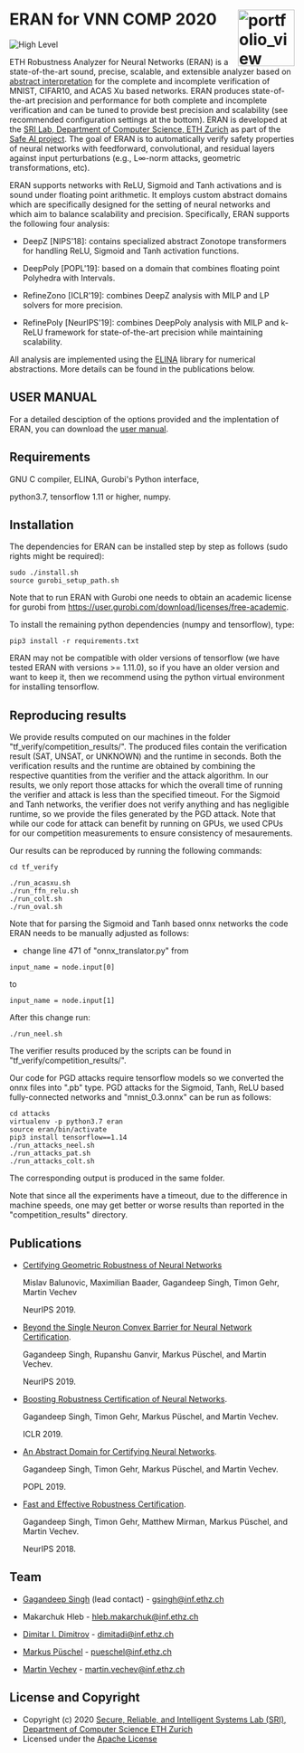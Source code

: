 ERAN for VNN COMP 2020 <img width="100" alt="portfolio_view" align="right" src="http://safeai.ethz.ch/img/sri-logo.svg">
========

![High Level](https://raw.githubusercontent.com/eth-sri/eran/master/overview.png)

ETH Robustness Analyzer for Neural Networks (ERAN) is a state-of-the-art sound, precise, scalable, and extensible analyzer based on [abstract interpretation](https://en.wikipedia.org/wiki/Abstract_interpretation) for the complete and incomplete verification of MNIST, CIFAR10, and ACAS Xu based networks. ERAN produces state-of-the-art precision and performance for both complete and incomplete verification and can be tuned to provide best precision and scalability (see recommended configuration settings at the bottom). ERAN is developed at the [SRI Lab, Department of Computer Science, ETH Zurich](https://www.sri.inf.ethz.ch/) as part of the [Safe AI project](http://safeai.ethz.ch/). The goal of ERAN is to automatically verify safety properties of neural networks with feedforward, convolutional, and residual layers against input perturbations (e.g.,  L∞-norm attacks, geometric transformations, etc). 

ERAN supports networks with ReLU, Sigmoid and Tanh activations and is sound under floating point arithmetic. It employs custom abstract domains which are specifically designed for the setting of neural networks and which aim to balance scalability and precision. Specifically, ERAN supports the following four analysis:

* DeepZ [NIPS'18]: contains specialized abstract Zonotope transformers for handling ReLU, Sigmoid and Tanh activation functions.

* DeepPoly [POPL'19]: based on a domain that combines floating point Polyhedra with Intervals.

* RefineZono [ICLR'19]: combines DeepZ analysis with MILP and LP solvers for more precision. 

* RefinePoly [NeurIPS'19]: combines DeepPoly analysis with MILP and k-ReLU framework for state-of-the-art precision while maintaining scalability.

All analysis are implemented using the [ELINA](http://elina.ethz.ch/) library for numerical abstractions. More details can be found in the publications below. 



USER MANUAL
--------------------
For a detailed desciption of the options provided and the implentation of ERAN, you can download the [user manual](https://files.sri.inf.ethz.ch/eran/docs/eran_manual.pdf).

Requirements 
------------
GNU C compiler, ELINA, Gurobi's Python interface,

python3.7, tensorflow 1.11 or higher, numpy.


Installation
------------


The dependencies for ERAN can be installed step by step as follows (sudo rights might be required):

```
sudo ./install.sh
source gurobi_setup_path.sh

```


Note that to run ERAN with Gurobi one needs to obtain an academic license for gurobi from https://user.gurobi.com/download/licenses/free-academic.

To install the remaining python dependencies (numpy and tensorflow), type:

```
pip3 install -r requirements.txt
```

ERAN may not be compatible with older versions of tensorflow (we have tested ERAN with versions >= 1.11.0), so if you have an older version and want to keep it, then we recommend using the python virtual environment for installing tensorflow.


Reproducing results
-------------------
We provide results computed on our machines in the folder "tf_verify/competition_results/<category>". The produced files contain the verification result (SAT, UNSAT, or UNKNOWN) and the runtime in seconds. Both the verification results and the runtime are obtained by combining the respective quantities from the verifier and the attack algorithm. In our results, we only report those attacks for which the overall time of running the verifier and attack is less than the specified timeout. For the Sigmoid and Tanh networks, the verifier does not verify anything and has negligible runtime, so we provide the files generated by the PGD attack. Note that while our code for attack can benefit by running on GPUs, we used CPUs for our competition measurements to ensure consistency of mesaurements.

Our results can be reproduced by running the following commands:

```
cd tf_verify

./run_acasxu.sh
./run_ffn_relu.sh
./run_colt.sh
./run_oval.sh
```

Note that for parsing the Sigmoid and Tanh based onnx networks the code ERAN needs to be manually adjusted as follows:

* change line 471 of "onnx_translator.py" from
```
input_name = node.input[0]
```

to 

```
input_name = node.input[1]
```

After this change run:

```
./run_neel.sh
```

The verifier results produced by the scripts can be found in "tf_verify/competition_results/<category>".

Our code for PGD attacks require tensorflow models so we converted the onnx files into ".pb" type. PGD attacks for the Sigmoid, Tanh, ReLU based fully-connected networks and "mnist_0.3.onnx" can be run as follows:

```
cd attacks
virtualenv -p python3.7 eran
source eran/bin/activate
pip3 install tensorflow==1.14
./run_attacks_neel.sh
./run_attacks_pat.sh
./run_attacks_colt.sh
```
The corresponding output is produced in the same folder.

Note that since all the experiments have a timeout, due to the difference in machine speeds, one may get better or worse results than reported in the "competition_results" directory.


Publications
-------------
*  [Certifying Geometric Robustness of Neural Networks](https://www.sri.inf.ethz.ch/publications/balunovic2019geometric)

   Mislav Balunovic,  Maximilian Baader, Gagandeep Singh, Timon Gehr,  Martin Vechev
   
   NeurIPS 2019.


*  [Beyond the Single Neuron Convex Barrier for Neural Network Certification](https://www.sri.inf.ethz.ch/publications/singh2019krelu).
    
    Gagandeep Singh, Rupanshu Ganvir, Markus Püschel, and Martin Vechev. 
   
    NeurIPS 2019.

*  [Boosting Robustness Certification of Neural Networks](https://www.sri.inf.ethz.ch/publications/singh2019refinement).

    Gagandeep Singh, Timon Gehr, Markus Püschel, and Martin Vechev. 

    ICLR 2019.


*  [An Abstract Domain for Certifying Neural Networks](https://www.sri.inf.ethz.ch/publications/singh2019domain).

    Gagandeep Singh, Timon Gehr, Markus Püschel, and Martin Vechev. 

    POPL 2019.


*  [Fast and Effective Robustness Certification](https://www.sri.inf.ethz.ch/publications/singh2018effective). 

    Gagandeep Singh, Timon Gehr, Matthew Mirman, Markus Püschel, and Martin Vechev. 

    NeurIPS 2018.





Team
--------------

* [Gagandeep Singh](https://www.sri.inf.ethz.ch/people/gagandeep) (lead contact) - gsingh@inf.ethz.ch

* Makarchuk Hleb - hleb.makarchuk@inf.ethz.ch

* [Dimitar I. Dimitrov](https://www.sri.inf.ethz.ch/people/dimitadi) - dimitadi@inf.ethz.ch

* [Markus Püschel](https://acl.inf.ethz.ch/people/markusp/) - pueschel@inf.ethz.ch

* [Martin Vechev](https://www.sri.inf.ethz.ch/vechev.php) - martin.vechev@inf.ethz.ch

License and Copyright
---------------------

* Copyright (c) 2020 [Secure, Reliable, and Intelligent Systems Lab (SRI), Department of Computer Science ETH Zurich](https://www.sri.inf.ethz.ch/)
* Licensed under the [Apache License](https://www.apache.org/licenses/LICENSE-2.0)
